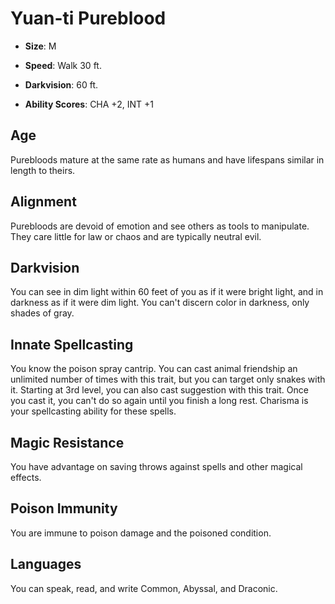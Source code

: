 # Yuan-ti Pureblood


- **Size**: M

- **Speed**: Walk 30 ft.

- **Darkvision**: 60 ft.

- **Ability Scores**: CHA +2, INT +1

## Age
Purebloods mature at the same rate as humans and have lifespans similar in length to theirs.

## Alignment
Purebloods are devoid of emotion and see others as tools to manipulate. They care little for law or chaos and are typically neutral evil.

## Darkvision
You can see in dim light within 60 feet of you as if it were bright light, and in darkness as if it were dim light. You can't discern color in darkness, only shades of gray.

## Innate Spellcasting
You know the poison spray cantrip. You can cast animal friendship an unlimited number of times with this trait, but you can target only snakes with it. Starting at 3rd level, you can also cast suggestion with this trait. Once you cast it, you can't do so again until you finish a long rest. Charisma is your spellcasting ability for these spells.

## Magic Resistance
You have advantage on saving throws against spells and other magical effects.

## Poison Immunity
You are immune to poison damage and the poisoned condition.

## Languages
You can speak, read, and write Common, Abyssal, and Draconic.